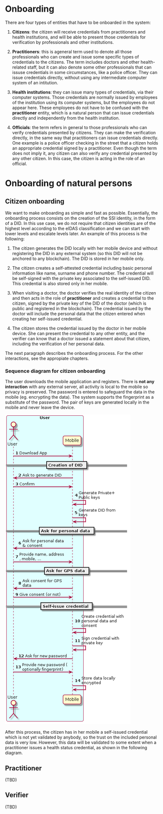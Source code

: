 # Onboarding

There are four types of entities that have to be onboarded in the system:

1. **Citizens**: the citizen will receive credentials from practitioners and health institutions, and will be able to present those credentials for verification by professionals and other institutions.

2. **Practitioners**: this is ageneral term used to denote all those professionals who can create and issue some specific types of credentials to the citizens. The term includes doctors and other health-related staff, but it can also denote some other professionals that can issuse credentials in some circumstances, like a police officer. They can issue credentials directly, without using any intermediate computer system of an intitution.

3. **Health institutions**: they can issue many types of credentials, via their computer systems. Those credentials are normally issued by employees of the institution using its computer systems, but the employees do not appear here. These employees do not have to be confused with the **practitioner** entity, which is a natural person that can issue credentials directly and independently from the health institution.

4. **Officials**: the term refers in general to those professionals who can verify credentials presented by citizens. They can make the verification directly, in the same way that practitioners can issue credentials directly. One example is a police officer checking in the street that a citizen holds an appropriate credential signed by a practitioner. Even though the term does not imply it, any citizen can also verify any credential presented by any other citizen. In this case, the citizen is acting in the role of an official.

# Onboarding of natural persons

## Citizen onboarding

We want to make onboarding as simple and fast as possible.
Essentially, the onboarding process consists on the creation of the SSI identity, in the form of a DID.
In this use case, we do not require that citizen identities are of the highest level according to the eIDAS classification and we can start with lower levels and escalate levels later.
An example of this process is the following:

1. The citizen generates the DID locally with her mobile device and without registering the DID in any external system (so this DID will not be anchored to any blockchain).
The DID is stored in her mobile only.

2. The citizen creates a self-attested credential including basic personal information like name, surname and phone number.
The credential will be self-signed with the private key associated to the self-issued DID.
This credential is also stored only in her mobile.

3. When visiting a doctor, the doctor verifies the real identity of the citizen and then acts in the role of **practitioner** and creates a credential to the citizen, signed by the private key of the DID of the doctor (which is public and registered in the blockchain).
The credential issued by the doctor will include the personal data that the citizen entered when creating her self-issued credential.

4. The citizen stores the credential issued by the doctor in her mobile device. She can present the credential to any other entity, and the verifier can know that a doctor issued a statement about that citizen, including the verification of her personal data.

The next paragraph describes the onboarding process. For the other interactions, see the appropiate chapters.

### Sequence diagram for citizen onboarding

The user downloads the mobile application and registers.
There is **not any interaction** with any external server, all activity is local to the mobile so privacy is preserved.
The password is entered to safeguard the data in the mobile (eg. encrypting the data).
The system supports the fingerprint as a substitute of the password.
The pair of keys are generated locally in the mobile and never leave the device.

![Onboarding](/images/onboarding/natural_persons/citizen.png)


After this process, the citizen has in her mobile a self-issued credential which is not yet validated by anybody, so the trust on the included personal data is very low.
However, this data will be validated to some extent when a practitioner issues a health status credential, as shown in the following diagram.

## Practitioner

(TBD)

## Verifier

(TBD)

